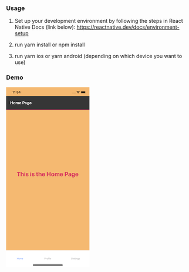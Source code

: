 ### Usage

1. Set up your development environment by following the steps in React Native Docs (link below):
https://reactnative.dev/docs/environment-setup

2. run yarn install or npm install 

3. run yarn ios or yarn android (depending on which device you want to use)

### Demo

![alt text](./README-image.png) <!-- .element width="8px" -->